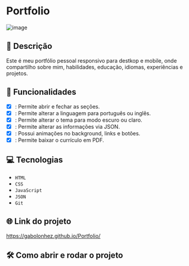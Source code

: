 # Portfolio
![image](https://github.com/user-attachments/assets/af95fb03-0eac-4995-b147-e58fcb562a07)


## 📑 Descrição

Este é meu portfólio pessoal responsivo para destkop e mobile, onde compartilho sobre mim, habilidades, educação, idiomas, experiências e projetos.

## 🎯 Funcionalidades
- [X] : Permite abrir e fechar as seções.
- [X] : Permite alterar a linguagem para português ou inglês.
- [X] : Permite alterar o tema para modo escuro ou claro.
- [X] : Permite alterar as informações via JSON.
- [X] : Possui animações no background, links e botões.
- [X] : Permite baixar o currículo em PDF. 

## 💻 Tecnologias 

- `HTML`
- `CSS`
- `JavaScript`
- `JSON`
- `Git`

## 🌐 Link do projeto

https://gabolonhez.github.io/Portfolio/

## 🛠️ Como abrir e rodar o projeto
